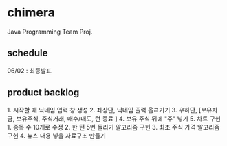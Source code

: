 # chimera
Java Programming Team Proj.

## schedule
06/02 : 최종발표

## product backlog

<Back-end>
1. 시작할 때 닉네임 입력 창 생성
2. 좌상단, 닉네임 출력 옵ㄹ기기
3. 우하단, [보유자금, 보유주식, 주식거래, 매수/매도, 턴 종료 ]
4. 보유 주식 뒤에 "주" 넣기
5. 차트 구현

<Front-end>
1. 종목 수 10개로 수정
2. 한 턴 5번 돌리기 알고리즘 구현
3. 최초 주식 가격 알고리즘 구현
4. 뉴스 내용 넣을 자료구조 만들기
